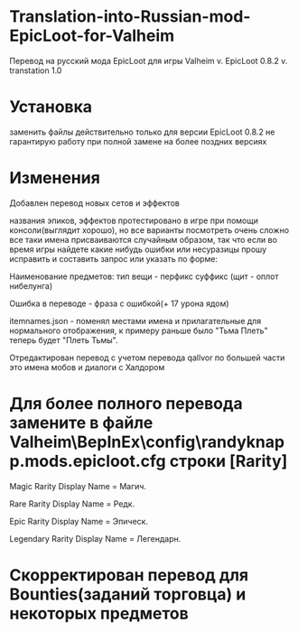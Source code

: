 # Translation-into-Russian-mod-EpicLoot-for-Valheim
Перевод на русский мода EpicLoot для игры Valheim
v. EpicLoot 0.8.2
v. transtation 1.0

# Установка
заменить файлы действительно только для версии EpicLoot 0.8.2 не гарантирую работу при полной замене на более поздних версиях

# Изменения
Добавлен перевод новых сетов и эффектов

названия эпиков, эффектов протестировано в игре при помощи консоли(выглядит хорошо),
но все варианты посмотреть очень сложно все таки имена присваиваются случайным образом,
так что если во время игры найдете какие нибудь ошибки или несуразицы прошу исправить и составить запрос или указать
по форме:

Наименование предметов: тип вещи - перфикс суффикс (щит - оплот нибелунга)

Ошибка в переводе - фраза с ошибкой(+ 17 урона ядом)

itemnames.json - поменял местами имена и прилагательные для нормального отображения,
к примеру раньше было "Тьма Плеть" теперь будет "Плеть Тьмы".

Отредактирован перевод с учетом перевода qallvor по большей части это имена мобов и диалоги с Халдором


# Для более полного перевода замените в файле Valheim\BepInEx\config\randyknapp.mods.epicloot.cfg строки [Rarity]

Magic Rarity Display Name = Магич.

Rare Rarity Display Name = Редк.

Epic Rarity Display Name = Эпическ.

Legendary Rarity Display Name = Легендарн.



# Скорректирован перевод для Bounties(заданий торговца) и некоторых предметов
